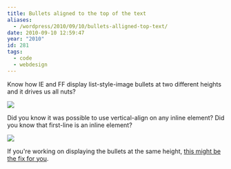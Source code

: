 ```yaml
---
title: Bullets aligned to the top of the text
aliases:
  - /wordpress/2010/09/10/bullets-alligned-top-text/
date: 2010-09-10 12:59:47
year: "2010"
id: 281
tags:
  - code
  - webdesign
---
```


Know how IE and FF display list-style-image bullets at two different heights and it drives us all nuts?

![](/bulletfix/compare_default.gif)

Did you know it was possible to use vertical-align on any inline element? Did you know that first-line is an inline element?

![](/bulletfix/compare_fix.gif)

If you're working on displaying the bullets at the same height, [this might be the fix for you](/bulletfix/).
